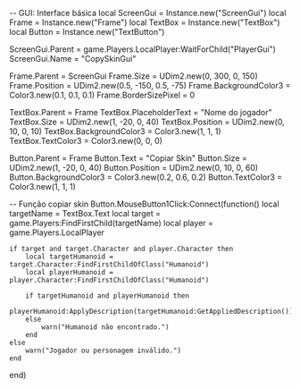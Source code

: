 -- GUI: Interface básica
local ScreenGui = Instance.new("ScreenGui")
local Frame = Instance.new("Frame")
local TextBox = Instance.new("TextBox")
local Button = Instance.new("TextButton")

ScreenGui.Parent = game.Players.LocalPlayer:WaitForChild("PlayerGui")
ScreenGui.Name = "CopySkinGui"

Frame.Parent = ScreenGui
Frame.Size = UDim2.new(0, 300, 0, 150)
Frame.Position = UDim2.new(0.5, -150, 0.5, -75)
Frame.BackgroundColor3 = Color3.new(0.1, 0.1, 0.1)
Frame.BorderSizePixel = 0

TextBox.Parent = Frame
TextBox.PlaceholderText = "Nome do jogador"
TextBox.Size = UDim2.new(1, -20, 0, 40)
TextBox.Position = UDim2.new(0, 10, 0, 10)
TextBox.BackgroundColor3 = Color3.new(1, 1, 1)
TextBox.TextColor3 = Color3.new(0, 0, 0)

Button.Parent = Frame
Button.Text = "Copiar Skin"
Button.Size = UDim2.new(1, -20, 0, 40)
Button.Position = UDim2.new(0, 10, 0, 60)
Button.BackgroundColor3 = Color3.new(0.2, 0.6, 0.2)
Button.TextColor3 = Color3.new(1, 1, 1)

-- Função copiar skin
Button.MouseButton1Click:Connect(function()
    local targetName = TextBox.Text
    local target = game.Players:FindFirstChild(targetName)
    local player = game.Players.LocalPlayer

    if target and target.Character and player.Character then
        local targetHumanoid = target.Character:FindFirstChildOfClass("Humanoid")
        local playerHumanoid = player.Character:FindFirstChildOfClass("Humanoid")

        if targetHumanoid and playerHumanoid then
            playerHumanoid:ApplyDescription(targetHumanoid:GetAppliedDescription())
        else
            warn("Humanoid não encontrado.")
        end
    else
        warn("Jogador ou personagem inválido.")
    end
end)
